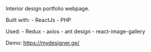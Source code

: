 Interior design portfolio webpage.

Built with:   - ReactJs
              - PHP 
              
Used:     - Redux
          - axios
          - ant design
          - react-image-gallery

Demo: https://mydesigner.ge/ 
